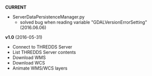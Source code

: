 **CURRENT**
* ServerDataPersistenceManager.py
    - solved bug when reading variable "GDALVersionErrorSetting" (2016.06.06)

**v1.0** (2016-05-31)

* Connect to THREDDS Server
* List THREDDS Server contents
* Download WMS
* Download WCS
* Animate WMS/WCS layers
